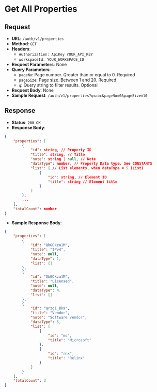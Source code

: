 # Get All Properties

## Request
* **URL**: `/auth/v1/properties`
* **Method**: `GET`
* **Headers**:
    * `Authorization: ApiKey YOUR_API_KEY`
    * `workspaceId: YOUR_WORKSPACE_ID`
* **Request Parameters**: None
* **Query Parameters**:
    * `pageNo`: Page number. Qreater than or equal to 0. Required
    * `pageSize`: Page size. Between 1 and 20. Required
    * `q`: Query string to filter results. Optional
* **Request Body**: None
* **Sample Request**: `/auth/v1/properties?q=abc&pageNo=0&pageSize=10`

## Response
* **Status**: `200 OK`
* **Response Body**:

```json
{
    "properties": [
        {
            "id": string, // Property ID
            "title": string, // Title
            "note": string | null, // Note
            "dataType": number, // Property Data type. See CONSTANTS
            "list": [ // List elements, when dataType = 5 (List)
                {
                    "id": string, // Element ID
                    "title": string // Element title
                }
            ]
        },
        ...
    ],
    "totalCount": number
}
```

* **Sample Response Body**:

```json
{
    "properties": [
        {
            "id": "QbGOkza1M",
            "title": "IPv4",
            "note": null,
            "dataType": 1,
            "list": []
        },
        {
            "id": "QbGOkza1M",
            "title": "Licensed",
            "note": null,
            "dataType": 4,
            "list": []
        },
        {
            "id": "qrzg1_Bk9",
            "title": "Vendor",
            "note": "Software vendor",
            "dataType": 5,
            "list": [
                {
                    "id": "ms",
                    "title": "Microsoft"
                },
                {
                    "id": "rnx",
                    "title": "Relinx"
                }
            ]
        }
    ],
    "totalCount": 3
}
```
